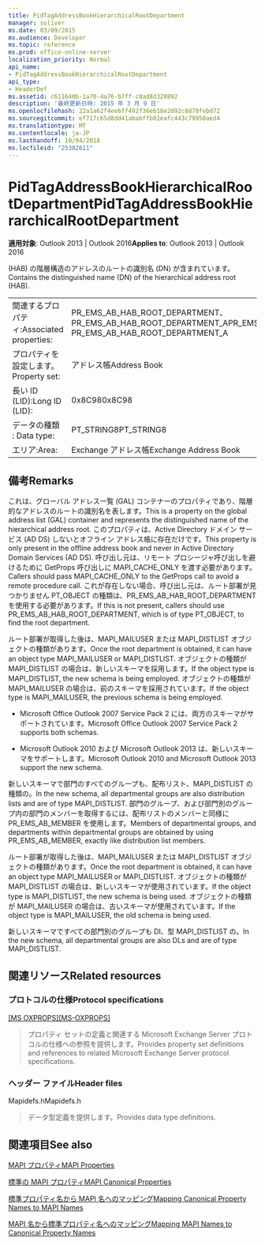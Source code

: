 ```yaml
---
title: PidTagAddressBookHierarchicalRootDepartment
manager: soliver
ms.date: 03/09/2015
ms.audience: Developer
ms.topic: reference
ms.prod: office-online-server
localization_priority: Normal
api_name:
- PidTagAddressBookHierarchicalRootDepartment
api_type:
- HeaderDef
ms.assetid: c611640b-1a70-4a76-b7ff-c8ad8d320892
description: '最終更新日時: 2015 年 3 月 9 日'
ms.openlocfilehash: 22a1a62f4ee6ff492f36eb18e2d92c8d70febd72
ms.sourcegitcommit: ef717c65d8dd41ababffb01eafc443c79950aed4
ms.translationtype: MT
ms.contentlocale: ja-JP
ms.lasthandoff: 10/04/2018
ms.locfileid: "25382611"
---
```

# <a name="pidtagaddressbookhierarchicalrootdepartment"></a><span data-ttu-id="677b8-103">PidTagAddressBookHierarchicalRootDepartment</span><span class="sxs-lookup"><span data-stu-id="677b8-103">PidTagAddressBookHierarchicalRootDepartment</span></span>

  
  
<span data-ttu-id="677b8-104">**適用対象**: Outlook 2013 | Outlook 2016</span><span class="sxs-lookup"><span data-stu-id="677b8-104">**Applies to**: Outlook 2013 | Outlook 2016</span></span> 
  
 <span data-ttu-id="677b8-105">(HAB) の階層構造のアドレスのルートの識別名 (DN) が含まれています。</span><span class="sxs-lookup"><span data-stu-id="677b8-105">Contains the distinguished name (DN) of the hierarchical address root (HAB).</span></span> 
  
|||
|:-----|:-----|
|<span data-ttu-id="677b8-106">関連するプロパティ:</span><span class="sxs-lookup"><span data-stu-id="677b8-106">Associated properties:</span></span>  <br/> |<span data-ttu-id="677b8-107">PR_EMS_AB_HAB_ROOT_DEPARTMENT、PR_EMS_AB_HAB_ROOT_DEPARTMENT_A</span><span class="sxs-lookup"><span data-stu-id="677b8-107">PR_EMS_AB_HAB_ROOT_DEPARTMENT, PR_EMS_AB_HAB_ROOT_DEPARTMENT_A</span></span>  <br/> |
|<span data-ttu-id="677b8-108">プロパティを設定します。</span><span class="sxs-lookup"><span data-stu-id="677b8-108">Property set:</span></span>  <br/> |<span data-ttu-id="677b8-109">アドレス帳</span><span class="sxs-lookup"><span data-stu-id="677b8-109">Address Book</span></span>  <br/> |
|<span data-ttu-id="677b8-110">長い ID (LID):</span><span class="sxs-lookup"><span data-stu-id="677b8-110">Long ID (LID):</span></span>  <br/> |<span data-ttu-id="677b8-111">0x8C98</span><span class="sxs-lookup"><span data-stu-id="677b8-111">0x8C98</span></span>  <br/> |
|<span data-ttu-id="677b8-112">データの種類 : </span><span class="sxs-lookup"><span data-stu-id="677b8-112">Data type:</span></span>  <br/> |<span data-ttu-id="677b8-113">PT_STRING8</span><span class="sxs-lookup"><span data-stu-id="677b8-113">PT_STRING8</span></span>  <br/> |
|<span data-ttu-id="677b8-114">エリア:</span><span class="sxs-lookup"><span data-stu-id="677b8-114">Area:</span></span>  <br/> |<span data-ttu-id="677b8-115">Exchange アドレス帳</span><span class="sxs-lookup"><span data-stu-id="677b8-115">Exchange Address Book</span></span>  <br/> |
   
## <a name="remarks"></a><span data-ttu-id="677b8-116">備考</span><span class="sxs-lookup"><span data-stu-id="677b8-116">Remarks</span></span>

<span data-ttu-id="677b8-117">これは、グローバル アドレス一覧 (GAL) コンテナーのプロパティであり、階層的なアドレスのルートの識別名を表します。</span><span class="sxs-lookup"><span data-stu-id="677b8-117">This is a property on the global address list (GAL) container and represents the distinguished name of the hierarchical address root.</span></span> <span data-ttu-id="677b8-118">このプロパティは、Active Directory ドメイン サービス (AD DS) しないとオフライン アドレス帳に存在だけです。</span><span class="sxs-lookup"><span data-stu-id="677b8-118">This property is only present in the offline address book and never in Active Directory Domain Services (AD DS).</span></span> <span data-ttu-id="677b8-119">呼び出し元は、リモート プロシージャ呼び出しを避けるために GetProps 呼び出しに MAPI_CACHE_ONLY を渡す必要があります。</span><span class="sxs-lookup"><span data-stu-id="677b8-119">Callers should pass MAPI_CACHE_ONLY to the GetProps call to avoid a remote procedure call.</span></span> <span data-ttu-id="677b8-120">これが存在しない場合、呼び出し元は、ルート部署が見つかりません PT_OBJECT の種類は、PR_EMS_AB_HAB_ROOT_DEPARTMENT を使用する必要があります。</span><span class="sxs-lookup"><span data-stu-id="677b8-120">If this is not present, callers should use PR_EMS_AB_HAB_ROOT_DEPARTMENT, which is of type PT_OBJECT, to find the root department.</span></span> 
  
<span data-ttu-id="677b8-121">ルート部署が取得した後は、MAPI_MAILUSER または MAPI_DISTLIST オブジェクトの種類があります。</span><span class="sxs-lookup"><span data-stu-id="677b8-121">Once the root department is obtained, it can have an object type MAPI_MAILUSER or MAPI_DISTLIST.</span></span> <span data-ttu-id="677b8-122">オブジェクトの種類が MAPI_DISTLIST の場合は、新しいスキーマを採用します。</span><span class="sxs-lookup"><span data-stu-id="677b8-122">If the object type is MAPI_DISTLIST, the new schema is being employed.</span></span> <span data-ttu-id="677b8-123">オブジェクトの種類が MAPI_MAILUSER の場合は、前のスキーマを採用されています。</span><span class="sxs-lookup"><span data-stu-id="677b8-123">If the object type is MAPI_MAILUSER, the previous schema is being employed.</span></span> 
  
- <span data-ttu-id="677b8-124">Microsoft Office Outlook 2007 Service Pack 2 には、両方のスキーマがサポートされています。</span><span class="sxs-lookup"><span data-stu-id="677b8-124">Microsoft Office Outlook 2007 Service Pack 2 supports both schemas.</span></span> 
    
- <span data-ttu-id="677b8-125">Microsoft Outlook 2010 および Microsoft Outlook 2013 は、新しいスキーマをサポートします。</span><span class="sxs-lookup"><span data-stu-id="677b8-125">Microsoft Outlook 2010 and Microsoft Outlook 2013 support the new schema.</span></span>
    
<span data-ttu-id="677b8-126">新しいスキーマで部門のすべてのグループも、配布リスト、MAPI_DISTLIST の種類の。</span><span class="sxs-lookup"><span data-stu-id="677b8-126">In the new schema, all departmental groups are also distribution lists and are of type MAPI_DISTLIST.</span></span> <span data-ttu-id="677b8-127">部門のグループ、および部門別のグループ内の部門のメンバーを取得するには、配布リストのメンバーと同様に PR_EMS_AB_MEMBER を使用します。</span><span class="sxs-lookup"><span data-stu-id="677b8-127">Members of departmental groups, and departments within departmental groups are obtained by using PR_EMS_AB_MEMBER, exactly like distribution list members.</span></span>
  
<span data-ttu-id="677b8-128">ルート部署が取得した後は、MAPI_MAILUSER または MAPI_DISTLIST オブジェクトの種類があります。</span><span class="sxs-lookup"><span data-stu-id="677b8-128">Once the root department is obtained, it can have an object type MAPI_MAILUSER or MAPI_DISTLIST.</span></span> <span data-ttu-id="677b8-129">オブジェクトの種類が MAPI_DISTLIST の場合は、新しいスキーマが使用されています。</span><span class="sxs-lookup"><span data-stu-id="677b8-129">If the object type is MAPI_DISTLIST, the new schema is being used.</span></span> <span data-ttu-id="677b8-130">オブジェクトの種類が MAPI_MAILUSER の場合は、古いスキーマが使用されています。</span><span class="sxs-lookup"><span data-stu-id="677b8-130">If the object type is MAPI_MAILUSER, the old schema is being used.</span></span> 
  
<span data-ttu-id="677b8-131">新しいスキーマですべての部門別のグループも Dl、型 MAPI_DISTLIST の。</span><span class="sxs-lookup"><span data-stu-id="677b8-131">In the new schema, all departmental groups are also DLs and are of type MAPI_DISTLIST.</span></span>
  
## <a name="related-resources"></a><span data-ttu-id="677b8-132">関連リソース</span><span class="sxs-lookup"><span data-stu-id="677b8-132">Related resources</span></span>

### <a name="protocol-specifications"></a><span data-ttu-id="677b8-133">プロトコルの仕様</span><span class="sxs-lookup"><span data-stu-id="677b8-133">Protocol specifications</span></span>

<span data-ttu-id="677b8-134">[[MS OXPROPS]](https://msdn.microsoft.com/library/f6ab1613-aefe-447d-a49c-18217230b148%28Office.15%29.aspx)</span><span class="sxs-lookup"><span data-stu-id="677b8-134">[[MS-OXPROPS]](https://msdn.microsoft.com/library/f6ab1613-aefe-447d-a49c-18217230b148%28Office.15%29.aspx)</span></span>
  
> <span data-ttu-id="677b8-135">プロパティ セットの定義と関連する Microsoft Exchange Server プロトコルの仕様への参照を提供します。</span><span class="sxs-lookup"><span data-stu-id="677b8-135">Provides property set definitions and references to related Microsoft Exchange Server protocol specifications.</span></span>
    
### <a name="header-files"></a><span data-ttu-id="677b8-136">ヘッダー ファイル</span><span class="sxs-lookup"><span data-stu-id="677b8-136">Header files</span></span>

<span data-ttu-id="677b8-137">Mapidefs.h</span><span class="sxs-lookup"><span data-stu-id="677b8-137">Mapidefs.h</span></span>
  
> <span data-ttu-id="677b8-138">データ型定義を提供します。</span><span class="sxs-lookup"><span data-stu-id="677b8-138">Provides data type definitions.</span></span>
    
## <a name="see-also"></a><span data-ttu-id="677b8-139">関連項目</span><span class="sxs-lookup"><span data-stu-id="677b8-139">See also</span></span>



[<span data-ttu-id="677b8-140">MAPI プロパティ</span><span class="sxs-lookup"><span data-stu-id="677b8-140">MAPI Properties</span></span>](mapi-properties.md)
  
[<span data-ttu-id="677b8-141">標準の MAPI プロパティ</span><span class="sxs-lookup"><span data-stu-id="677b8-141">MAPI Canonical Properties</span></span>](mapi-canonical-properties.md)
  
[<span data-ttu-id="677b8-142">標準プロパティ名から MAPI 名へのマッピング</span><span class="sxs-lookup"><span data-stu-id="677b8-142">Mapping Canonical Property Names to MAPI Names</span></span>](mapping-canonical-property-names-to-mapi-names.md)
  
[<span data-ttu-id="677b8-143">MAPI 名から標準プロパティ名へのマッピング</span><span class="sxs-lookup"><span data-stu-id="677b8-143">Mapping MAPI Names to Canonical Property Names</span></span>](mapping-mapi-names-to-canonical-property-names.md)

